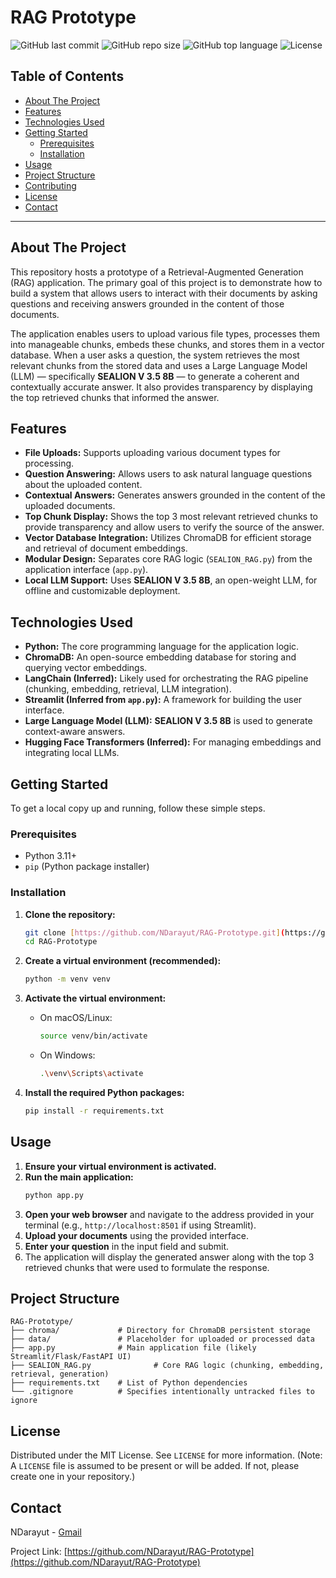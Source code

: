 # RAG Prototype

![GitHub last commit](https://img.shields.io/github/last-commit/NDarayut/RAG-Prototype?style=for-the-badge)
![GitHub repo size](https://img.shields.io/github/repo-size/NDarayut/RAG-Prototype?style=for-the-badge)
![GitHub top language](https://img.shields.io/github/languages/top/NDarayut/RAG-Prototype?style=for-the-badge)
![License](https://img.shields.io/badge/License-MIT-blue.svg?style=for-the-badge)

## Table of Contents

- [About The Project](#about-the-project)
- [Features](#features)
- [Technologies Used](#technologies-used)
- [Getting Started](#getting-started)
  - [Prerequisites](#prerequisites)
  - [Installation](#installation)
- [Usage](#usage)
- [Project Structure](#project-structure)
- [Contributing](#contributing)
- [License](#license)
- [Contact](#contact)

---

## About The Project

This repository hosts a prototype of a Retrieval-Augmented Generation (RAG) application. The primary goal of this project is to demonstrate how to build a system that allows users to interact with their documents by asking questions and receiving answers grounded in the content of those documents.

The application enables users to upload various file types, processes them into manageable chunks, embeds these chunks, and stores them in a vector database. When a user asks a question, the system retrieves the most relevant chunks from the stored data and uses a Large Language Model (LLM) — specifically **SEALION V 3.5 8B** — to generate a coherent and contextually accurate answer. It also provides transparency by displaying the top retrieved chunks that informed the answer.

## Features

* **File Uploads:** Supports uploading various document types for processing.
* **Question Answering:** Allows users to ask natural language questions about the uploaded content.
* **Contextual Answers:** Generates answers grounded in the content of the uploaded documents.
* **Top Chunk Display:** Shows the top 3 most relevant retrieved chunks to provide transparency and allow users to verify the source of the answer.
* **Vector Database Integration:** Utilizes ChromaDB for efficient storage and retrieval of document embeddings.
* **Modular Design:** Separates core RAG logic (`SEALION_RAG.py`) from the application interface (`app.py`).
* **Local LLM Support:** Uses **SEALION V 3.5 8B**, an open-weight LLM, for offline and customizable deployment.

## Technologies Used

* **Python:** The core programming language for the application logic.
* **ChromaDB:** An open-source embedding database for storing and querying vector embeddings.
* **LangChain (Inferred):** Likely used for orchestrating the RAG pipeline (chunking, embedding, retrieval, LLM integration).
* **Streamlit (Inferred from `app.py`):** A framework for building the user interface.
* **Large Language Model (LLM):** **SEALION V 3.5 8B** is used to generate context-aware answers.
* **Hugging Face Transformers (Inferred):** For managing embeddings and integrating local LLMs.


## Getting Started

To get a local copy up and running, follow these simple steps.

### Prerequisites

* Python 3.11+
* `pip` (Python package installer)

### Installation

1.  **Clone the repository:**
    ```bash
    git clone [https://github.com/NDarayut/RAG-Prototype.git](https://github.com/NDarayut/RAG-Prototype.git)
    cd RAG-Prototype
    ```

2.  **Create a virtual environment (recommended):**
    ```bash
    python -m venv venv
    ```

3.  **Activate the virtual environment:**
    * On macOS/Linux:
        ```bash
        source venv/bin/activate
        ```
    * On Windows:
        ```bash
        .\venv\Scripts\activate
        ```

4.  **Install the required Python packages:**
    ```bash
    pip install -r requirements.txt
    ```

## Usage

1.  **Ensure your virtual environment is activated.**
2.  **Run the main application:**
    ```bash
    python app.py
    ```
3.  **Open your web browser** and navigate to the address provided in your terminal (e.g., `http://localhost:8501` if using Streamlit).
4.  **Upload your documents** using the provided interface.
5.  **Enter your question** in the input field and submit.
6.  The application will display the generated answer along with the top 3 retrieved chunks that were used to formulate the response.

## Project Structure  
```
RAG-Prototype/
├── chroma/             # Directory for ChromaDB persistent storage
├── data/               # Placeholder for uploaded or processed data
├── app.py              # Main application file (likely Streamlit/Flask/FastAPI UI)
├── SEALION_RAG.py              # Core RAG logic (chunking, embedding, retrieval, generation)
├── requirements.txt    # List of Python dependencies
└── .gitignore          # Specifies intentionally untracked files to ignore
```

## License

Distributed under the MIT License. See `LICENSE` for more information. (Note: A `LICENSE` file is assumed to be present or will be added. If not, please create one in your repository.)

## Contact

NDarayut - [Gmail](darayutnhem009@gmail.com)

Project Link: [https://github.com/NDarayut/RAG-Prototype](https://github.com/NDarayut/RAG-Prototype)